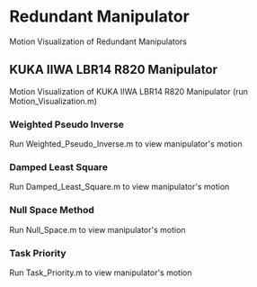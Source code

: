 # Redundant Manipulator
Motion Visualization of Redundant Manipulators

## KUKA IIWA LBR14 R820 Manipulator
Motion Visualization of KUKA IIWA LBR14 R820 Manipulator (run Motion_Visualization.m)

### Weighted Pseudo Inverse
Run Weighted_Pseudo_Inverse.m to view manipulator's motion 

### Damped Least Square
Run Damped_Least_Square.m to view manipulator's motion 

### Null Space Method
Run Null_Space.m to view manipulator's motion 

### Task Priority
Run Task_Priority.m to view manipulator's motion 

